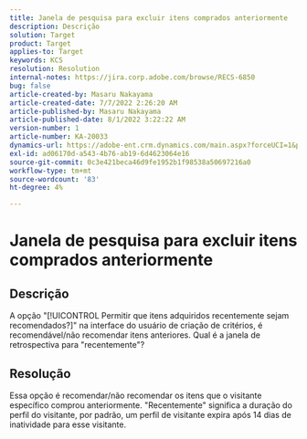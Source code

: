```yaml
---
title: Janela de pesquisa para excluir itens comprados anteriormente
description: Descrição
solution: Target
product: Target
applies-to: Target
keywords: KCS
resolution: Resolution
internal-notes: https://jira.corp.adobe.com/browse/RECS-6850
bug: false
article-created-by: Masaru Nakayama
article-created-date: 7/7/2022 2:26:20 AM
article-published-by: Masaru Nakayama
article-published-date: 8/1/2022 3:22:22 AM
version-number: 1
article-number: KA-20033
dynamics-url: https://adobe-ent.crm.dynamics.com/main.aspx?forceUCI=1&pagetype=entityrecord&etn=knowledgearticle&id=c994422e-9cfd-ec11-82e5-000d3a5a3540
exl-id: ad06170d-a543-4b76-ab19-6d4623064e16
source-git-commit: 0c3e421beca46d9fe1952b1f98538a50697216a0
workflow-type: tm+mt
source-wordcount: '83'
ht-degree: 4%

---
```


# Janela de pesquisa para excluir itens comprados anteriormente

## Descrição

A opção &quot;[!UICONTROL Permitir que itens adquiridos recentemente sejam recomendados?]&quot; na interface do usuário de criação de critérios, é recomendável/não recomendar itens anteriores. Qual é a janela de retrospectiva para &quot;recentemente&quot;?

## Resolução

Essa opção é recomendar/não recomendar os itens que o visitante específico comprou anteriormente. &quot;Recentemente&quot; significa a duração do perfil do visitante, por padrão, um perfil de visitante expira após 14 dias de inatividade para esse visitante.
